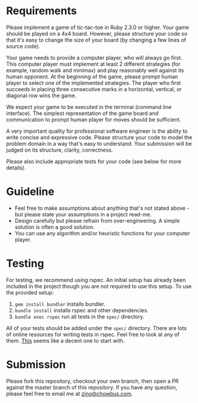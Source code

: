 # Requirements

Please implement a game of tic-tac-toe in Ruby 2.3.0 or higher. Your game should be played on a 4x4 board. However, please structure your code so that it's easy to change the size of your board (by changing a few lines of source code).

Your game needs to provide a computer player, who will always go first. This computer player must implement at least 2 different strategies (for example, random walk and minimax) and play reasonably well against its human opponent. At the beginning of the game, please prompt human player to select one of the implemented strategies. The player who first succeeds in placing three consecutive marks in a horizontal, vertical, or diagonal row wins the game.

We expect your game to be executed in the terminal (command line interface). The simplest representation of the game board and communication to prompt human player for moves should be sufficient.

A very important quality for professional software engineer is the ability to write concise and expressive code. Please structure your code to model the problem domain in a way that's easy to understand. Your submission will be judged on its structure, clarity, correctness.

Please also include appropriate tests for your code (see below for more details).

# Guideline

* Feel free to make assumptions about anything that's not stated above - but please state your assumptions in a project read-me.
* Design carefully but please refrain from over-engineering. A simple solution is often a good solution.
* You can use any algorithm and/or heuristic functions for your computer player.

# Testing

For testing, we recommend using rspec. An initial setup has already been included in the project though you are not required to use this setup. To use the provided setup:

1. `gem install bundler` installs bundler.
2. `bundle install` installs rspec and other dependencies.
3. `bundle exec rspec` run all tests in the `spec/` directory.

All of your tests should be added under the `spec/` directory. There are lots of online resources for writing tests in rspec. Feel free to look at any of them. [This](https://blog.teamtreehouse.com/an-introduction-to-rspec) seems like a decent one to start with.

# Submission

Please fork this repository, checkout your own branch, then open a PR against the master branch of this repository. If you have any question, please feel free to email me at zino@chowbus.com.
